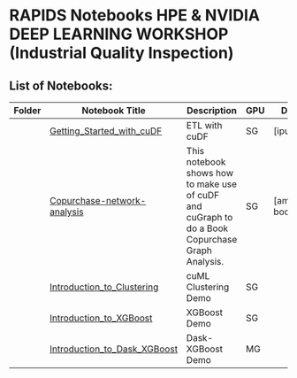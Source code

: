 # RAPIDS Notebooks HPE & NVIDIA DEEP LEARNING WORKSHOP (Industrial Quality Inspection)

## List of Notebooks:

| Folder    | Notebook Title         | Description                                                                                                                                                                                                                   | GPU  | Dataset Used
|-----------|------------------------|-------------------------------------------------------------------------------------------------------------------------------------------------------------------------------------------------------------------------------|----|----|
|    | [Getting_Started_with_cuDF](cuDF/Getting_Started_with_cuDF.ipynb)  | ETL with cuDF  | SG | [ipums_easy.csv] |
|    | [Copurchase-network-analysis](cuGraph/Copurchase-network-analysis.ipynb)           | This notebook shows how to make use of cuDF and cuGraph to do a Book Copurchase Graph Analysis.                                                                                                                             | SG | [amazon-books.csv] |
|    | [Introduction_to_Clustering](cuML/Introduction_to_Clustering.ipynb)           | cuML Clustering Demo                                                                                                                         | SG | []() |
|    | [Introduction_to_XGBoost](xgboost/Introduction_to_XGBoost.ipynb)           | XGBoost Demo                                                                                                                         | SG | []() |
|    | [Introduction_to_Dask_XGBoost](xgboost/Introduction_to_Dask_XGBoost.ipynb)           | Dask-XGBoost Demo                                                                                                                         | MG | []() |